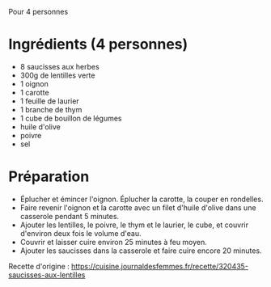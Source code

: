 Pour 4 personnes

# Ingrédients (4 personnes)
- 8 saucisses aux herbes
- 300g de lentilles verte
- 1 oignon
- 1 carotte
- 1 feuille de laurier
- 1 branche de thym
- 1 cube de bouillon de légumes
- huile d'olive
- poivre
- sel

# Préparation
- Éplucher et émincer l'oignon. Éplucher la carotte, la couper en rondelles.
- Faire revenir l'oignon et la carotte avec un filet d'huile d'olive dans une casserole pendant 5 minutes.
- Ajouter les lentilles, le poivre, le thym et le laurier, le cube, et couvrir d'environ deux fois le volume d'eau.
- Couvrir et laisser cuire environ 25 minutes à feu moyen.
- Ajouter les saucisses dans la casserole et faire cuire encore 20 minutes.

Recette d'origine : https://cuisine.journaldesfemmes.fr/recette/320435-saucisses-aux-lentilles
